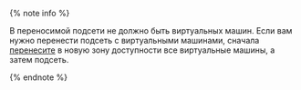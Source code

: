 {% note info %}

В переносимой подсети не должно быть виртуальных машин. Если вам нужно перенести подсеть с виртуальными машинами, сначала [перенесите](../../compute/operations/vm-control/vm-change-zone.md) в новую зону доступности все виртуальные машины, а затем подсеть.

{% endnote %}